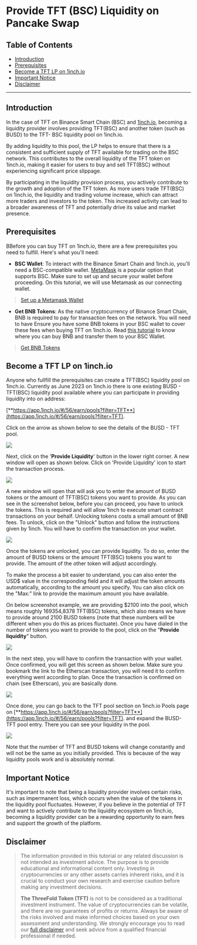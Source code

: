 <h1> Provide TFT (BSC) Liquidity on Pancake Swap </h1>

<h2>Table of Contents</h2>

- [Introduction](#introduction)
- [Prerequisites](#prerequisites)
- [Become a TFT LP on 1inch.io](#become-a-tft-lp-on-1inchio)
- [Important Notice](#important-notice)
- [Disclaimer](#disclaimer)

***

## Introduction

In the case of TFT on Binance Smart Chain (BSC) and [1inch.io](https://1inch.io/), becoming a liquidity provider involves providing TFT(BSC) and another token (such as BUSD) to the TFT- BSC liquidity pool on 1inch.io. 

By adding liquidity to this pool, the LP helps to ensure that there is a consistent and sufficient supply of TFT available for trading on the BSC network. This contributes to the overall liquidity of the TFT token on 1inch.io, making it easier for users to buy and sell TFT(BSC) without experiencing significant price slippage.

By participating in the liquidity provision process, you actively contribute to the growth and adoption of the TFT token. As more users trade TFT(BSC) on 1inch.io, the liquidity and trading volume increase, which can attract more traders and investors to the token. This increased activity can lead to a broader awareness of TFT and potentially drive its value and market presence.

## Prerequisites

BBefore you can buy TFT on 1inch.io, there are a few prerequisites you need to fulfill. Here's what you'll need:

- **BSC Wallet**: To interact with the Binance Smart Chain and 1inch.io, you'll need a BSC-compatible wallet. [MetaMask](https://metamask.io/) is a popular option that supports BSC. Make sure to set up and secure your wallet before proceeding. On this tutorial, we will use Metamask as our connecting wallet.

> [Set up a Metamask Wallet](../storing_tft/metamask.md)

- **Get BNB Tokens**: As the native cryptocurrency of Binance Smart Chain, BNB is required to pay for transaction fees on the network. You will need to have Ensure you have some BNB tokens in your BSC wallet to cover these fees when buying TFT on 1inch.io. Read [this tutorial](https://fortunly.com/articles/how-to-buy-bnb/) to know where you can buy BNB and transfer them to your BSC Wallet.

> [Get BNB Tokens](https://docs.pancakeswap.finance/readme/get-started/bep20-guide)

## Become a TFT LP on 1inch.io

Anyone who fullfill the prerequisites can create a TFT(BSC) liquidity pool on 1inch.io. Currently as June 2023 on 1inch.io there is one existing BUSD - TFT(BSC) liquidity pool available where you can participate in providing liquidity into on address:

[**https://app.1inch.io/#/56/earn/pools?filter=TFT**](https://app.1inch.io/#/56/earn/pools?filter=TFT). 

Click on the arrow as shown below to see the details of the BUSD - TFT pool.

![](./img/1inch_tftpool.png)

Next, click on the '**Provide Liquidity**' button in the lower right corner. A new window will open as shown below. Click on 'Provide Liquidity' icon to start the transaction process.

![](./img/1inch_pool_details.png)

A new window will open that will ask you to enter the amount of BUSD tokens or the amount of TFT(BSC) tokens you want to provide. As you can see in the screenshot below, before you can proceed, you have to unlock the tokens. This is required and will allow 1inch to execute smart contract transactions on your behalf. Unlocking tokens costs a small amount of BNB fees.
To unlock, click on the "Unlock" button and follow the instructions given by 1inch. You will have to confirm the transaction on your wallet.

![](./img/liquidity_1inch_unlock.png)

Once the tokens are unlocked, you can provide liquidity. To do so, enter the amount of BUSD tokens or the amount TFT(BSC) tokens you want to provide. The amount of the other token will adjust accordingly. 

To make the process a bit easier to understand, you can also enter the USD$ value in the corresponding field and it will adjust the token amounts automatically, according to the amount you specify. You can also click on the "Max:" link to provide the maximum amount you have available. 

On below screenshot example, we are providing $2100 into the pool, which means roughly 169354,8378 TFT(BSC) tokens, which also means we have to provide around 2100 BUSD tokens (note that these numbers will be different when you do this as prices fluctuate). 
Once you have dialed in the number of tokens you want to provide to the pool, click on the "**Provide liquidity**" button.

![](./img/1inch_provide.png)

In the next step, you will have to confirm the transaction with your wallet. Once confirmed, you will get this screen as shown below. Make sure you bookmark the link to the Etherscan transaction, you will need it to confirm everything went according to plan. Once the transaction is confirmed on chain (see Etherscan), you are basically done.

![](./img/1inch_submit.png)

Once done, you can go back to the TFT pool section on 1inch.io Pools page on [**https://app.1inch.io/#/56/earn/pools?filter=TFT**](https://app.1inch.io/#/56/earn/pools?filter=TFT).  and expand the BUSD-TFT pool entry. There you can see your liquidity in the pool.

![](./img/1inch_pool_total.png)

Note that the number of TFT and BUSD tokens will change constantly and will not be the same as you initially provided. This is because of the way liquidity pools work and is absolutely normal.

## Important Notice

It's important to note that being a liquidity provider involves certain risks, such as impermanent loss, which occurs when the value of the tokens in the liquidity pool fluctuates. However, if you believe in the potential of TFT and want to actively contribute to the liquidity ecosystem on 1inch.io, becoming a liquidity provider can be a rewarding opportunity to earn fees and support the growth of the platform.

## Disclaimer

> The information provided in this tutorial or any related discussion is not intended as investment advice. The purpose is to provide educational and informational content only. Investing in cryptocurrencies or any other assets carries inherent risks, and it is crucial to conduct your own research and exercise caution before making any investment decisions. 
> 
> **The ThreeFold Token (TFT)** is not to be considered as a traditional investment instrument. The value of cryptocurrencies can be volatile, and there are no guarantees of profits or returns. Always be aware of the risks involved and make informed choices based on your own assessment and understanding. We strongly encourage you to read our [full disclaimer](../../../knowledge_base/legal/disclaimer.md) and seek advice from a qualified financial professional if needed.
